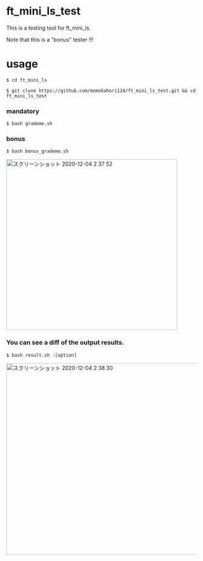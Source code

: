 # ft_mini_ls_test

This is a testing tool for ft_mini_ls.

Note that this is a "bonus" tester !!! 

# usage

```
$ cd ft_mini_ls
```
```
$ git clone https://github.com/momokahori124/ft_mini_ls_test.git && cd ft_mini_ls_test
```

### mandatory

```
$ bash grademe.sh
```

### bonus

```
$ bash bonus_grademe.sh
```

<img width="452" alt="スクリーンショット 2020-12-04 2 37 52" src="https://user-images.githubusercontent.com/60100351/101066546-e6b92200-35d9-11eb-99ab-5e174c864174.png">

### You can see a diff of the output results.

```
$ bash result.sh -[option]
```

<img width="507" alt="スクリーンショット 2020-12-04 2 38 30" src="https://user-images.githubusercontent.com/60100351/101066549-e751b880-35d9-11eb-943d-57ab66f95a7d.png">



